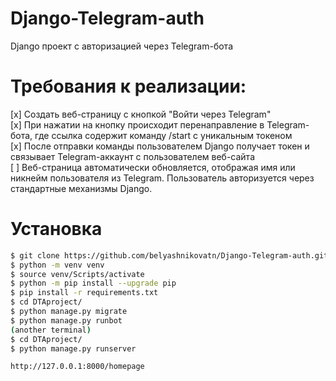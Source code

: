 # Django-Telegram-auth
Django проект с авторизацией через Telegram-бота



# Требования к реализации:
[x] Создать веб-страницу с кнопкой "Войти через Telegram"  
[x] При нажатии на кнопку происходит перенаправление в Telegram-бота, где ссылка содержит команду /start с уникальным токеном  
[x] После отправки команды пользователем Django получает токен и связывает Telegram-аккаунт с пользователем веб-сайта  
[ ] Веб-страница автоматически обновляется, отображая имя или никнейм пользователя из Telegram. Пользователь авторизуется через стандартные механизмы Django.  



# Установка
```bash
$ git clone https://github.com/belyashnikovatn/Django-Telegram-auth.git
$ python -m venv venv  
$ source venv/Scripts/activate  
$ python -m pip install --upgrade pip  
$ pip install -r requirements.txt  
$ cd DTAproject/
$ python manage.py migrate  
$ python manage.py runbot
(another terminal)
$ cd DTAproject/
$ python manage.py runserver

http://127.0.0.1:8000/homepage
```

#